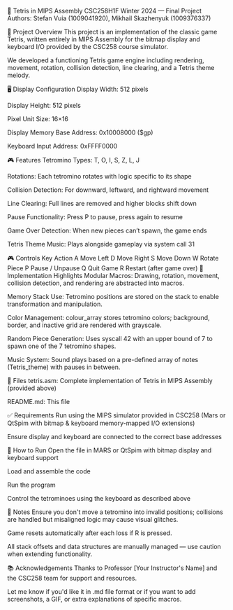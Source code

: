 🧱 Tetris in MIPS Assembly
CSC258H1F Winter 2024 — Final Project
Authors: Stefan Vuia (1009041920), Mikhail Skazhenyuk (1009376337)

📜 Project Overview
This project is an implementation of the classic game Tetris, written entirely in MIPS Assembly for the bitmap display and keyboard I/O provided by the CSC258 course simulator.

We developed a functioning Tetris game engine including rendering, movement, rotation, collision detection, line clearing, and a Tetris theme melody.

🖥️ Display Configuration
Display Width: 512 pixels

Display Height: 512 pixels

Pixel Unit Size: 16×16

Display Memory Base Address: 0x10008000 ($gp)

Keyboard Input Address: 0xFFFF0000

🎮 Features
Tetromino Types: T, O, I, S, Z, L, J

Rotations: Each tetromino rotates with logic specific to its shape

Collision Detection: For downward, leftward, and rightward movement

Line Clearing: Full lines are removed and higher blocks shift down

Pause Functionality: Press P to pause, press again to resume

Game Over Detection: When new pieces can’t spawn, the game ends

Tetris Theme Music: Plays alongside gameplay via system call 31

🎮 Controls
Key	Action
A	Move Left
D	Move Right
S	Move Down
W	Rotate Piece
P	Pause / Unpause
Q	Quit Game
R	Restart (after game over)
🧠 Implementation Highlights
Modular Macros: Drawing, rotation, movement, collision detection, and rendering are abstracted into macros.

Memory Stack Use: Tetromino positions are stored on the stack to enable transformation and manipulation.

Color Management: colour_array stores tetromino colors; background, border, and inactive grid are rendered with grayscale.

Random Piece Generation: Uses syscall 42 with an upper bound of 7 to spawn one of the 7 tetromino shapes.

Music System: Sound plays based on a pre-defined array of notes (Tetris_theme) with pauses in between.

📁 Files
tetris.asm: Complete implementation of Tetris in MIPS Assembly (provided above)

README.md: This file

✅ Requirements
Run using the MIPS simulator provided in CSC258 (Mars or QtSpim with bitmap & keyboard memory-mapped I/O extensions)

Ensure display and keyboard are connected to the correct base addresses

🚀 How to Run
Open the file in MARS or QtSpim with bitmap display and keyboard support

Load and assemble the code

Run the program

Control the tetrominoes using the keyboard as described above

📌 Notes
Ensure you don't move a tetromino into invalid positions; collisions are handled but misaligned logic may cause visual glitches.

Game resets automatically after each loss if R is pressed.

All stack offsets and data structures are manually managed — use caution when extending functionality.

📚 Acknowledgements
Thanks to Professor [Your Instructor's Name] and the CSC258 team for support and resources.

Let me know if you'd like it in .md file format or if you want to add screenshots, a GIF, or extra explanations of specific macros.
